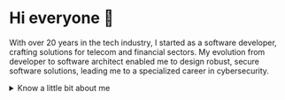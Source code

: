 # Hi everyone :wave:

With over 20 years in the tech industry, I started as a software developer, crafting solutions for telecom and financial sectors. My evolution from developer to software architect enabled me to design robust, secure software solutions, leading me to a specialized career in cybersecurity.

<details>
<summary>
  Know a little bit about me
</summary>

## Quick overview

### What I do

Currently, I lead the cybersecurity efforts at Mercado Livre, focusing on safeguarding our crypto asset products. I've played an important role in the Open Finance Brazil initiative, co-authoring the Security Profile that established foundational security policies across the open banking ecosystem.

My academic background includes a Master’s in Tech Innovation from Universidade Federal de São Paulo, where I explored blockchain-based digital identities for healthcare. I also hold a Bachelor’s degree in Computer Science from Universidade Metodista de São Paulo.

As a freelance teacher, I share my knowledge of Cybersecurity & Cyberlaw with MBA students, constantly exploring tech's impact through my YouTube channel and podcast. 

## My skills 📜

### Technical skills

- Languages: Java, Unix Shell, XML, HTML, JavaScript

- API: SOAP, RESTful Services, Serverless - SpringBoot

- Methodologies: UML, Agile (Scrum)

- Middleware: Websphere, JBoss, Tomcat, MQ Series

- O/S: Windows, Linux

- Databases: Oracle, SQL Server, Sybase, MySQL

- Cloud: Salesforce.com, Amazon AWS

- Blockchain: Solidity, Hyperledger Indy/Aries

### Languages 🌐

| Language     | Proficiency                                                               |
| ------------ | ------------------------------------------------------------------------- |
| Portiguese   | Native language                                                           |
| English      | TOEFL ITP                                                                 |
| Spanish      | Communication                                                             |

## What I'm currently learning 📚

</details>
